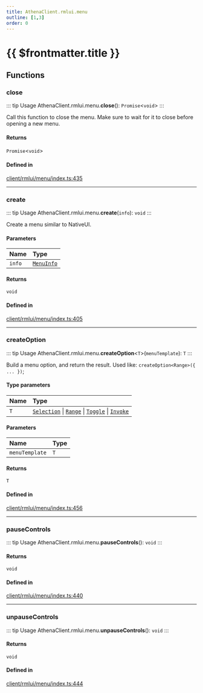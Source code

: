 ```yaml
---
title: AthenaClient.rmlui.menu
outline: [1,3]
order: 0
---
```


# {{ $frontmatter.title }}


## Functions

### close

::: tip Usage
AthenaClient.rmlui.menu.**close**(): `Promise`<`void`\>
:::

Call this function to close the menu.
Make sure to wait for it to close before opening a new menu.

#### Returns

`Promise`<`void`\>

#### Defined in

[client/rmlui/menu/index.ts:435](https://github.com/Stuyk/altv-athena/blob/bc77fba/src/core/client/rmlui/menu/index.ts#L435)

___

### create

::: tip Usage
AthenaClient.rmlui.menu.**create**(`info`): `void`
:::

Create a menu similar to NativeUI.

#### Parameters

| Name | Type |
| :------ | :------ |
| `info` | [`MenuInfo`](../interfaces/client_rmlui_menu_menuInterfaces_MenuInfo.md) |

#### Returns

`void`

#### Defined in

[client/rmlui/menu/index.ts:405](https://github.com/Stuyk/altv-athena/blob/bc77fba/src/core/client/rmlui/menu/index.ts#L405)

___

### createOption

::: tip Usage
AthenaClient.rmlui.menu.**createOption**<`T`\>(`menuTemplate`): `T`
:::

Build a menu option, and return the result.
Used like: `createOption<Range>({ ... })`;

#### Type parameters

| Name | Type |
| :------ | :------ |
| `T` | [`Selection`](../interfaces/client_rmlui_menu_menuInterfaces_Selection.md) \| [`Range`](../interfaces/client_rmlui_menu_menuInterfaces_Range.md) \| [`Toggle`](../interfaces/client_rmlui_menu_menuInterfaces_Toggle.md) \| [`Invoke`](../interfaces/client_rmlui_menu_menuInterfaces_Invoke.md) |

#### Parameters

| Name | Type |
| :------ | :------ |
| `menuTemplate` | `T` |

#### Returns

`T`

#### Defined in

[client/rmlui/menu/index.ts:456](https://github.com/Stuyk/altv-athena/blob/bc77fba/src/core/client/rmlui/menu/index.ts#L456)

___

### pauseControls

::: tip Usage
AthenaClient.rmlui.menu.**pauseControls**(): `void`
:::

#### Returns

`void`

#### Defined in

[client/rmlui/menu/index.ts:440](https://github.com/Stuyk/altv-athena/blob/bc77fba/src/core/client/rmlui/menu/index.ts#L440)

___

### unpauseControls

::: tip Usage
AthenaClient.rmlui.menu.**unpauseControls**(): `void`
:::

#### Returns

`void`

#### Defined in

[client/rmlui/menu/index.ts:444](https://github.com/Stuyk/altv-athena/blob/bc77fba/src/core/client/rmlui/menu/index.ts#L444)
